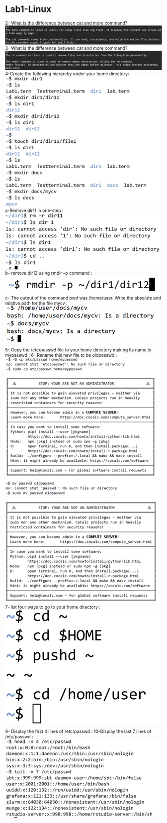 # Lab1-Linux
2- What is the difference between cat and more command?
  ![Image Alt](https://github.com/Taghreeda20/Lab1-Linux/blob/c3b99842333eefbf6ebddd7a8bbdfb961e39500f/Screenshot%202025-04-05%20222828.png)
3- What is the difference between cat and more command?
 ![Image Alt](https://github.com/Taghreeda20/Lab1-Linux/blob/b7fb229ce67238b1dee93b456247bbb5f1714b58/Screenshot%202025-04-05%20225134.png)
 4-Create the following hierarchy under your home directory:
 ![Image Alt](https://github.com/Taghreeda20/Lab1-Linux/blob/9418eefe0041f38edc8dbfda4ea4cb6a24f34937/Screenshot%202025-04-05%20213319.png)
  a-Remove dir11 in one-step : 
     ![Image Alt](https://github.com/Taghreeda20/Lab1-Linux/blob/2b9fb82545302d6da45929ed74b7e31a5f224954/Screenshot%202025-04-05%20221356.png)
  b- remove dir12 using rmdir –p command : 
     ![Image Alt](https://github.com/Taghreeda20/Lab1-Linux/blob/016f495d06ee812c9ea00e36e93ac5eb101ed659/Screenshot%202025-04-05%20221209.png)
  c- The output of the command pwd was /home/user. Write the absolute and relative path for the file mycv : 
      ![Image Alt](https://github.com/Taghreeda20/Lab1-Linux/blob/ac7465e7a4946a100709b87c69fe0593d079b91e/Screenshot%202025-04-05%20220421.png)
      
  5-  Copy the /etc/passwd file to your home directory making its name is mypasswd :
  6-  Rename this new file to be oldpasswd :
   ![Image Alt](https://github.com/Taghreeda20/Lab1-Linux/blob/ec9a0d45819a3a6d8246fdf6ece3fd4dce95a4b9/Screenshot%202025-04-05%20232900.png)
    ![Image Alt](https://github.com/Taghreeda20/Lab1-Linux/blob/ba29ad670c8cfd048adc5baaa6083c0fc3039252/Screenshot%202025-04-05%20233103.png) 
  7- list four ways to go to your home directory : 
     ![Image Alt](https://github.com/Taghreeda20/Lab1-Linux/blob/8eb6e7250ea87949f1125eedca3b1aa4eb201032/Screenshot%202025-04-05%20233459.png)
     
  9- Display the first 4 lines of /etc/passwd :
  10-Display the last 7 lines of /etc/passwd : 
         ![Image Alt](https://github.com/Taghreeda20/Lab1-Linux/blob/43372cf2d1589045db6ae1185efa548213ecddd0/Screenshot%202025-04-05%20233946.png) 


  

   
